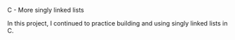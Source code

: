C - More singly linked lists

In this project, I continued to practice building and using singly linked lists in C.

